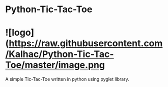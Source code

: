 # Python-Tic-Tac-Toe
# ![logo](https://raw.githubusercontent.com/Kalhac/Python-Tic-Tac-Toe/master/image.png

A simple Tic-Tac-Toe written in python using pyglet library.
